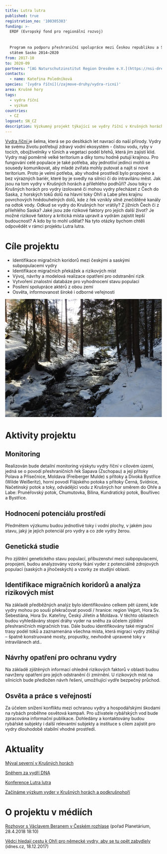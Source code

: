 ```yaml
---
title: Lutra lutra
published: true
registration_no: '100305303'
funding: >-
  ERDF (Evropský fond pro regionální rozvoj) 


  Program na podporu přeshraniční spolupráce mezi Českou republikou a Svobodným
  státem Sasko 2014–2020
from: 2017-10
to: 2020-09
partners: "[AG Naturschutzinstitut Region Dresden e.V.](https://nsi-dresden.nabu-sachsen.de/) (vedoucí partner)\r\n\n[Alka Wlidlife o. p. s \r](www.alkawildlife.eu)\n\n[Muzeum města Ústí nad Labem ](http://www.muzeumusti.cz/)"
contacts:
  - name: Kateřina Poledníková
species: '[vydra říční](/zajmove-druhy/vydra-ricni)'
area: Krušné hory
tags:
  - vydra říční
  - výzkum
countries:
  - CZ
logoset: SN_CZ
description: Výzkumný projekt týkající se vydry říční v Krušných horách a podkrušnohoří.
---
```

[Vydra říční ](/zajmove-druhy/vydra-ricni)je šelma, která se po desítkách let navrací do naší přírody. Vydry ke svému životu potřebují zdravý vodní ekosystém - čistou vodu, ryby v tocích, obojživelníky v tůních a vegetaci podél břehů, která jim zajistí klid. Vydry mají poměrně velké teritorium a díky tomu hodně putují krajinou. Pro fungování celé populace je také potřeba, aby jednotliví jedinci mohli se sousedy komunikovat, aby mladé zvířata mohly putovat a najít si nové teritorium. Proto je velmi potřeba, aby vhodné prostředí bylo propojeno a bez výrazných bariér, které by je svedly na silnici či do intravilánu měst. Jak jsou na tom vydry v Krušných horách a přilehlého podhůří? Jsou toky v Krušných horách pro vydry izolované či mohou vydry přecházet z Čech do Saska, z horských toků dolů na hlavní toky Ohři a Labe přes krajinu povrchových hnědouhelných dolů, kde z řek vznikly silně znečištěné kanály na odtok vody. Odkud se vydry do Krušných hor vrátily? Z jižních Čech či z přilehlého Saska? Jaké jsou zde rizikové faktory pro jejich další život? Je možné rizikové faktory a kritická místa upravit a vydrám zajistit lepší budoucnost? A kdo by to mohl udělat? Na tyto otázky bychom chtěli odpovědět v rámci projektu Lutra lutra. 

# Cíle projektu

* Identifikace migračních koridorů mezi českými a saskými subpopulacemi vydry 
* Identifikace migračních překážek a rizikových míst 
* Vývoj, návrhy a modelová realizace opatření pro odstranění rizik 
* Vytvoření znalostní databáze pro vyhodnocení stavu populací 
* Posílení spolupráce aktérů z obou zemí 
* Osvěta, informovanost široké i odborné veřejnosti 

![](/media/a_dscn4833_610.jpg)

# Aktivity projektu

## Monitoring

Realizován bude detailní monitoring výskytu vydry říční v cílovém území, jedná se o povodí přeshraničních řek Sapava (Zschopau) a její přítoky Polava a Přísečnice, Moldava (Freiberger Mulde) s přítoky a Divoká Bystřice (Wilde Weißeritz), horní povodí Flájského potoka s přítoky Černá, Svídnice, Načetínský potok a toky, odvádějící vodu z Krušných hor směrem do Ohře a Labe: Prunéřovský potok, Chumutovka, Bílina, Kundratický potok, Bouřlivec a Bystřice. 

## Hodnocení potenciálu prostředí

Předmětem výzkumu budou jednotlivé toky i vodní plochy, v jakém jsou stavu, jaký je jejich potenciál pro vydry a co zde vydry žerou. 

## Genetická studie

Pro zjištění genetického stavu populací, příbuzenství mezi subpopulacemi, propojení, budou analyzovány vzorky tkání vyder z potenciálně zdrojových populací (saských a jihočeských) a vzorky ze studijní oblasti. 

## Identifikace migračních koridorů a analýza rizikových míst

Na základě předběžných analýz bylo identifikováno celkem pět území, kde vydry mohou po souši překračovat povodí / hranice: region Vejprt, Hora Sv. Šebestiána, Hora Sv. Kateřiny, Český Jiřetín a Moldava. V těchto oblastech budou vyhledávány stopní dráhy vyder na sněhu za účelem zjištění přeshraničních migračních tras. Dále budou identifikovány také migrační trasy podél toků a zaznamenána všechna místa, která migraci vydry ztěžují – špatně konstruované mosty, propustky, nevhodně upravené toky v intravilánech atd.. 

## Návrhy opatření pro ochranu vydry

Na základě zjištěných informací ohledně rizikových faktorů v oblasti budou navrženy opatření pro jejich odstranění či zmírnění. U rizikových míst na silnicích bude předložen návrh řešení, umožňující vydře bezpečný průchod. 

## Osvěta a práce s veřejností

Za účelem snížení konfliktu mezi ochranou vydry a hospodářskými škodami na rybách proběhne osvětová kampaň. Pro uživatele rybářských vod bude zpracována informační publikace. Dohledány a kontaktovány budou rybářské subjekty i další relevantní subjekty a instituce s cílem zajistit pro vydry dlouhodobě stabilní vhodné prostředí. 

# Aktuality

[Mýval severní v Krušných horách](/news/mýval-severní-v-krušných-horách)

[Sněhem za vydří DNA](/news/sněhem-za-vydří-dna)

[Konference Lutra lutra](/news/konference-lutra-lutra)

[Začínáme výzkum vyder v Krušných horách a podkrušnohoří](/news/začínáme-výzkum-vyder-v-krušných-horách)

# O projektu v médiích

[Rozhovor s Václavem Beranem v Českém rozhlase](https://prehravac.rozhlas.cz/audio/4001530) (pořad Planetárium, 28.4.2018 18:10)

[Vědci hledají cestu k Ohři pro německé vydry, aby se tu opět zabydlely](https://www.idnes.cz/usti/zpravy/vydra-ricni-populace-vedecky-projekt-krusne-hory-reka-ohre.A171215_370900_usti-zpravy_vac2) (idnes.cz, 18.12.2017)
